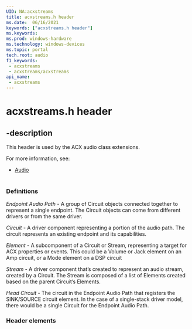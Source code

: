 ```yaml
---
UID: NA:acxstreams
title: acxstreams.h header
ms.date:  06/16/2021
keywords: ["acxstreams.h header"]
ms.keywords: 
ms.prod: windows-hardware
ms.technology: windows-devices
ms.topic: portal
tech.root: audio
f1_keywords:
 - acxstreams
 - acxstreams/acxstreams
api_name:
 - acxstreams
---
```


# acxstreams.h header


## -description

This header is used by the ACX audio class extensions.

For more information, see:

- [Audio](../_audio/index.md)<br><br>


### Definitions 

*Endpoint Audio Path* - A group of Circuit objects connected together to represent a single endpoint. The Circuit objects can come from different drivers or from the same driver. 

*Circuit* - A driver component representing a portion of the audio path. The circuit represents an existing endpoint and its capabilities. 

*Element* - A subcomponent of a Circuit or Stream, representing a target for ACX properties or events. This could be a Volume or Jack element on an Amp circuit, or a Mode element on a DSP circuit 

*Stream* -  A driver component that’s created to represent an audio stream, created by a Circuit. The Stream is composed of a list of Elements created based on the parent Circuit’s Elements.  

*Head Circuit* - The circuit in the Endpoint Audio Path that registers the SINK/SOURCE circuit element. In the case of a single-stack driver model, there would be a single Circuit for the Endpoint Audio Path. 

### Header elements
